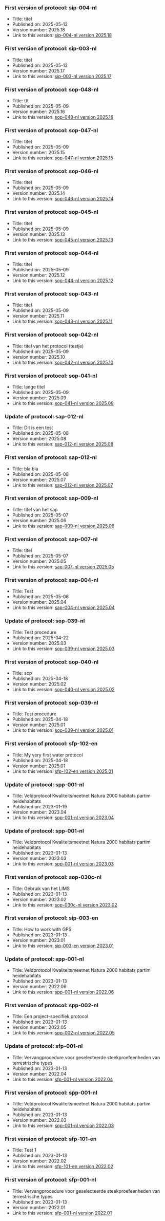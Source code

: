 ### First version of protocol: sip-004-nl

- Title: titel
- Published on: 2025-05-12
- Version number: 2025.18
- Link to this version: [sip-004-nl version 2025.18](2025.18/index.html)

### First version of protocol: sip-003-nl

- Title: titel
- Published on: 2025-05-12
- Version number: 2025.17
- Link to this version: [sip-003-nl version 2025.17](2025.17/index.html)

### First version of protocol: sop-048-nl

- Title: ttt
- Published on: 2025-05-09
- Version number: 2025.16
- Link to this version: [sop-048-nl version 2025.16](2025.16/index.html)

### First version of protocol: sop-047-nl

- Title: titel
- Published on: 2025-05-09
- Version number: 2025.15
- Link to this version: [sop-047-nl version 2025.15](2025.15/index.html)

### First version of protocol: sop-046-nl

- Title: titel
- Published on: 2025-05-09
- Version number: 2025.14
- Link to this version: [sop-046-nl version 2025.14](2025.14/index.html)

### First version of protocol: sop-045-nl

- Title: titel
- Published on: 2025-05-09
- Version number: 2025.13
- Link to this version: [sop-045-nl version 2025.13](2025.13/index.html)

### First version of protocol: sop-044-nl

- Title: titel
- Published on: 2025-05-09
- Version number: 2025.12
- Link to this version: [sop-044-nl version 2025.12](2025.12/index.html)

### First version of protocol: sop-043-nl

- Title: titel
- Published on: 2025-05-09
- Version number: 2025.11
- Link to this version: [sop-043-nl version 2025.11](2025.11/index.html)

### First version of protocol: sop-042-nl

- Title: titel van het protocol (testje)
- Published on: 2025-05-09
- Version number: 2025.10
- Link to this version: [sop-042-nl version 2025.10](2025.10/index.html)

### First version of protocol: sop-041-nl

- Title: lange titel
- Published on: 2025-05-09
- Version number: 2025.09
- Link to this version: [sop-041-nl version 2025.09](2025.09/index.html)

### Update of protocol: sap-012-nl

- Title: Dit is een test
- Published on: 2025-05-08
- Version number: 2025.08
- Link to this version: [sap-012-nl version 2025.08](2025.08/index.html)

### First version of protocol: sap-012-nl

- Title: bla bla
- Published on: 2025-05-08
- Version number: 2025.07
- Link to this version: [sap-012-nl version 2025.07](2025.07/index.html)

### First version of protocol: sap-009-nl

- Title: titel van het sap
- Published on: 2025-05-07
- Version number: 2025.06
- Link to this version: [sap-009-nl version 2025.06](2025.06/index.html)

### First version of protocol: sap-007-nl

- Title: titel
- Published on: 2025-05-07
- Version number: 2025.05
- Link to this version: [sap-007-nl version 2025.05](2025.05/index.html)

### First version of protocol: sap-004-nl

- Title: Test
- Published on: 2025-05-06
- Version number: 2025.04
- Link to this version: [sap-004-nl version 2025.04](2025.04/index.html)

### Update of protocol: sop-039-nl

- Title: Test procedure
- Published on: 2025-04-22
- Version number: 2025.03
- Link to this version: [sop-039-nl version 2025.03](2025.03/index.html)

### First version of protocol: sop-040-nl

- Title: sop
- Published on: 2025-04-18
- Version number: 2025.02
- Link to this version: [sop-040-nl version 2025.02](2025.02/index.html)

### First version of protocol: sop-039-nl

- Title: Test procedure
- Published on: 2025-04-18
- Version number: 2025.01
- Link to this version: [sop-039-nl version 2025.01](2025.01/index.html)

### First version of protocol: sfp-102-en

- Title: My very first water protocol
- Published on: 2025-04-18
- Version number: 2025.01
- Link to this version: [sfp-102-en version 2025.01](2025.01/index.html)

### Update of protocol: spp-001-nl

- Title: Veldprotocol Kwaliteitsmeetnet Natura 2000 habitats partim heidehabitats
- Published on: 2023-01-19
- Version number: 2023.04
- Link to this version: [spp-001-nl version 2023.04](2023.04/index.html)

### Update of protocol: spp-001-nl

- Title: Veldprotocol Kwaliteitsmeetnet Natura 2000 habitats partim heidehabitats
- Published on: 2023-01-13
- Version number: 2023.03
- Link to this version: [spp-001-nl version 2023.03](2023.03/index.html)

### First version of protocol: sop-030c-nl

- Title: Gebruik van het LIMS
- Published on: 2023-01-13
- Version number: 2023.02
- Link to this version: [sop-030c-nl version 2023.02](2023.02/index.html)

### First version of protocol: sip-003-en

- Title: How to work with GPS
- Published on: 2023-01-13
- Version number: 2023.01
- Link to this version: [sip-003-en version 2023.01](2023.01/index.html)

### Update of protocol: spp-001-nl

- Title: Veldprotocol Kwaliteitsmeetnet Natura 2000 habitats partim heidehabitats
- Published on: 2023-01-13
- Version number: 2022.06
- Link to this version: [spp-001-nl version 2022.06](2022.06/index.html)

### First version of protocol: spp-002-nl

- Title: Een project-specifiek protocol
- Published on: 2023-01-13
- Version number: 2022.05
- Link to this version: [spp-002-nl version 2022.05](2022.05/index.html)

### Update of protocol: sfp-001-nl

-   Title: Vervangprocedure voor geselecteerde steekproefeenheden van terrestrische types
-   Published on: 2023-01-13
-   Version number: 2022.04
-   Link to this version: [sfp-001-nl version 2022.04](2022.04/index.html)

### First version of protocol: spp-001-nl

-   Title: Veldprotocol Kwaliteitsmeetnet Natura 2000 habitats partim heidehabitats
-   Published on: 2023-01-13
-   Version number: 2022.03
-   Link to this version: [spp-001-nl version 2022.03](2022.03/index.html)

### First version of protocol: sfp-101-en

-   Title: Test 1
-   Published on: 2023-01-13
-   Version number: 2022.02
-   Link to this version: [sfp-101-en version 2022.02](2022.02/index.html)

### First version of protocol: sfp-001-nl

-   Title: Vervangprocedure voor geselecteerde steekproefeenheden van terrestrische types
-   Published on: 2023-01-13
-   Version number: 2022.01
-   Link to this version: [sfp-001-nl version 2022.01](2022.01/index.html)
